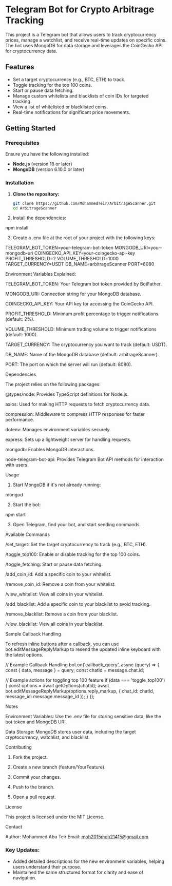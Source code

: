 # Telegram Bot for Crypto Arbitrage Tracking

This project is a Telegram bot that allows users to track cryptocurrency prices, manage a watchlist, and receive real-time updates on specific coins. The bot uses MongoDB for data storage and leverages the CoinGecko API for cryptocurrency data.

## Features

- Set a target cryptocurrency (e.g., BTC, ETH) to track.
- Toggle tracking for the top 100 coins.
- Start or pause data fetching.
- Manage custom whitelists and blacklists of coin IDs for targeted tracking.
- View a list of whitelisted or blacklisted coins.
- Real-time notifications for significant price movements.

## Getting Started

### Prerequisites

Ensure you have the following installed:

- **Node.js** (version 18 or later)
- **MongoDB** (version 6.10.0 or later)

### Installation

1. **Clone the repository:**

   ```bash
   git clone https://github.com/MohammedTeir/ArbitrageScanner.git
   cd ArbitrageScanner

2. Install the dependencies:

npm install


3. Create a .env file at the root of your project with the following keys:

TELEGRAM_BOT_TOKEN=your-telegram-bot-token
MONGODB_URI=your-mongodb-uri
COINGECKO_API_KEY=your-coingecko-api-key
PROFIT_THRESHOLD=2
VOLUME_THRESHOLD=1000
TARGET_CURRENCY=USDT
DB_NAME=arbitrageScanner
PORT=8080

Environment Variables Explained:

TELEGRAM_BOT_TOKEN: Your Telegram bot token provided by BotFather.

MONGODB_URI: Connection string for your MongoDB database.

COINGECKO_API_KEY: Your API key for accessing the CoinGecko API.

PROFIT_THRESHOLD: Minimum profit percentage to trigger notifications (default: 2%).

VOLUME_THRESHOLD: Minimum trading volume to trigger notifications (default: 1000).

TARGET_CURRENCY: The cryptocurrency you want to track (default: USDT).

DB_NAME: Name of the MongoDB database (default: arbitrageScanner).

PORT: The port on which the server will run (default: 8080).




Dependencies

The project relies on the following packages:

@types/node: Provides TypeScript definitions for Node.js.

axios: Used for making HTTP requests to fetch cryptocurrency data.

compression: Middleware to compress HTTP responses for faster performance.

dotenv: Manages environment variables securely.

express: Sets up a lightweight server for handling requests.

mongodb: Enables MongoDB interactions.

node-telegram-bot-api: Provides Telegram Bot API methods for interaction with users.


Usage

1. Start MongoDB if it's not already running:

mongod


2. Start the bot:

npm start


3. Open Telegram, find your bot, and start sending commands.



Available Commands

/set_target: Set the target cryptocurrency to track (e.g., BTC, ETH).

/toggle_top100: Enable or disable tracking for the top 100 coins.

/toggle_fetching: Start or pause data fetching.

/add_coin_id: Add a specific coin to your whitelist.

/remove_coin_id: Remove a coin from your whitelist.

/view_whitelist: View all coins in your whitelist.

/add_blacklist: Add a specific coin to your blacklist to avoid tracking.

/remove_blacklist: Remove a coin from your blacklist.

/view_blacklist: View all coins in your blacklist.


Sample Callback Handling

To refresh inline buttons after a callback, you can use bot.editMessageReplyMarkup to resend the updated inline keyboard with the latest options.

// Example Callback Handling
bot.on('callback_query', async (query) => {
  const { data, message } = query;
  const chatId = message.chat.id;

  // Example actions for toggling top 100 feature
  if (data === 'toggle_top100') {
    const options = await getOptions(chatId);
    await bot.editMessageReplyMarkup(options.reply_markup, {
      chat_id: chatId,
      message_id: message.message_id
    });
  }
});

Notes

Environment Variables: Use the .env file for storing sensitive data, like the bot token and MongoDB URI.

Data Storage: MongoDB stores user data, including the target cryptocurrency, watchlist, and blacklist.


Contributing

1. Fork the project.


2. Create a new branch (feature/YourFeature).


3. Commit your changes.


4. Push to the branch.


5. Open a pull request.



License

This project is licensed under the MIT License.

Contact

Author: Mohammed Abu Teir
Email: moh2015moh21415@gmail.com

### Key Updates:
- Added detailed descriptions for the new environment variables, helping users understand their purpose.
- Maintained the same structured format for clarity and ease of navigation.

